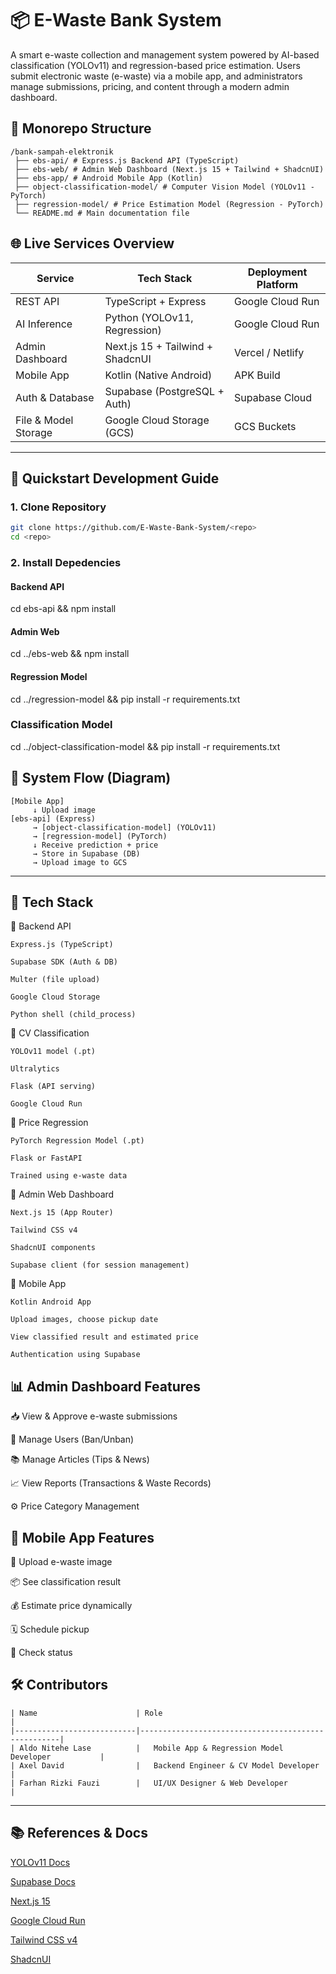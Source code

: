 # 📦 E-Waste Bank System

A smart e-waste collection and management system powered by AI-based classification (YOLOv11) and regression-based price estimation. Users submit electronic waste (e-waste) via a mobile app, and administrators manage submissions, pricing, and content through a modern admin dashboard.

## 🏐 Monorepo Structure

```
/bank-sampah-elektronik
 ├── ebs-api/ # Express.js Backend API (TypeScript)
 ├── ebs-web/ # Admin Web Dashboard (Next.js 15 + Tailwind + ShadcnUI)
 ├── ebs-app/ # Android Mobile App (Kotlin)
 ├── object-classification-model/ # Computer Vision Model (YOLOv11 - PyTorch)
 ├── regression-model/ # Price Estimation Model (Regression - PyTorch)
 └── README.md # Main documentation file
```

## 🌐 Live Services Overview

| Service               | Tech Stack                      | Deployment Platform     |
|----------------------|----------------------------------|--------------------------|
| REST API             | TypeScript + Express             | Google Cloud Run         |
| AI Inference         | Python (YOLOv11, Regression)     | Google Cloud Run         |
| Admin Dashboard      | Next.js 15 + Tailwind + ShadcnUI | Vercel / Netlify         |
| Mobile App           | Kotlin (Native Android)          | APK Build                |
| Auth & Database      | Supabase (PostgreSQL + Auth)     | Supabase Cloud           |
| File & Model Storage | Google Cloud Storage (GCS)       | GCS Buckets              |

---

## 🚀 Quickstart Development Guide

### 1. Clone Repository

```bash
git clone https://github.com/E-Waste-Bank-System/<repo>
cd <repo>
```

### 2. Install Depedencies

#### Backend API
cd ebs-api && npm install

#### Admin Web
cd ../ebs-web && npm install

#### Regression Model
cd ../regression-model && pip install -r requirements.txt

### Classification Model
cd ../object-classification-model && pip install -r requirements.txt

## 🔁 System Flow (Diagram)
```
[Mobile App]
     ↓ Upload image
[ebs-api] (Express)
     → [object-classification-model] (YOLOv11)
     → [regression-model] (PyTorch)
     ↓ Receive prediction + price
     → Store in Supabase (DB)
     → Upload image to GCS
```

---

## 🧠 Tech Stack

🔹 Backend API

    Express.js (TypeScript)

    Supabase SDK (Auth & DB)

    Multer (file upload)

    Google Cloud Storage

    Python shell (child_process)

🔹 CV Classification

    YOLOv11 model (.pt)

    Ultralytics

    Flask (API serving)

    Google Cloud Run

🔹 Price Regression

    PyTorch Regression Model (.pt)

    Flask or FastAPI

    Trained using e-waste data

🔹 Admin Web Dashboard

    Next.js 15 (App Router)

    Tailwind CSS v4

    ShadcnUI components

    Supabase client (for session management)

🔹 Mobile App

    Kotlin Android App

    Upload images, choose pickup date

    View classified result and estimated price

    Authentication using Supabase


## 📊 Admin Dashboard Features
📥 View & Approve e-waste submissions

👥 Manage Users (Ban/Unban)

📚 Manage Articles (Tips & News)

📈 View Reports (Transactions & Waste Records)

⚙️ Price Category Management

## 📱 Mobile App Features
📸 Upload e-waste image

📦 See classification result

💰 Estimate price dynamically

🗓️ Schedule pickup

📍 Check status

## 🛠️ Contributors
```
| Name                      | Role                                               |
|---------------------------|----------------------------------------------------|
| Aldo Nitehe Lase          | 	Mobile App & Regression Model Developer           |
| Axel David                | 	Backend Engineer & CV Model Developer             |
| Farhan Rizki Fauzi        | 	UI/UX Designer & Web Developer                    |
```

---

## 📚 References & Docs

[YOLOv11 Docs](https://docs.ultralytics.com/)

[Supabase Docs](https://supabase.com/docs)

[Next.js 15](https://nextjs.org/)

[Google Cloud Run](https://cloud.google.com/run)

[Tailwind CSS v4](https://tailwindcss.com/)

[ShadcnUI](https://ui.shadcn.com/)



                                

